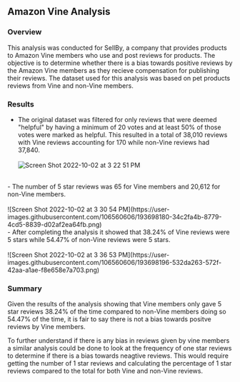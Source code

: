 ## Amazon Vine Analysis

### Overview
This analysis was conducted for SellBy, a company that provides products to Amazon Vine members
who use and post reviews for products. The objective is to determine whether there is a bias towards positive reviews by the Amazon Vine members as they recieve compensation for publishing their reviews. 
The dataset used for this analysis was based on pet products reviews from Vine and non-Vine members. 

### Results
- The original dataset was filtered for only reviews that were deemed "helpful" by having a minimum of 20 votes and at least 50% of those votes were marked as helpful. This resulted in a total of 38,010 reviews with Vine reviews accounting for 170 while non-Vine reviews had 37,840. <br><br>
![Screen Shot 2022-10-02 at 3 22 51 PM](https://user-images.githubusercontent.com/106560606/193698130-2955fd0f-fae7-4783-ab3c-3019ec615532.png)
<br>
- The number of 5 star reviews was 65 for Vine members and 20,612 for non-Vine members. <br><br>
![Screen Shot 2022-10-02 at 3 30 54 PM](https://user-images.githubusercontent.com/106560606/193698180-34c2fa4b-8779-4cd5-8839-d02af2ea64fb.png)
<br>
- After completing the analysis it showed that 38.24% of Vine reviews were 5 stars while 54.47% of non-Vine reviews were 5 stars. <br><br>
![Screen Shot 2022-10-02 at 3 36 53 PM](https://user-images.githubusercontent.com/106560606/193698196-532da263-572f-42aa-a1ae-f8e658e7a703.png)
<br>

### Summary
Given the results of the analysis showing that Vine members only gave 5 star reviews 38.24% of the time compared to non-Vine members doing so 54.47% of the time, it is fair to say there is not a bias towards positve reviews by Vine members. 

To further understand if there is any bias in reviews given by vine members a similar analysis could be done to look at the frequency of one star reviews to determine if there is a bias towards neagtive reviews. This would require getting the number of 1 star reviews and calculating the percentage of 1 star reviews compared to the total for both Vine and non-Vine reviews. 
